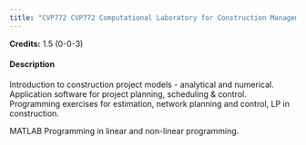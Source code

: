 ```yaml
---
title: "CVP772 CVP772 Computational Laboratory for Construction Management"
---
```

**Credits:** 1.5 (0-0-3)

#### Description
Introduction to construction project models - analytical and numerical. Application software for project planning, scheduling & control. Programming exercises for estimation, network planning and control, LP in construction.

MATLAB Programming in linear and non-linear programming.